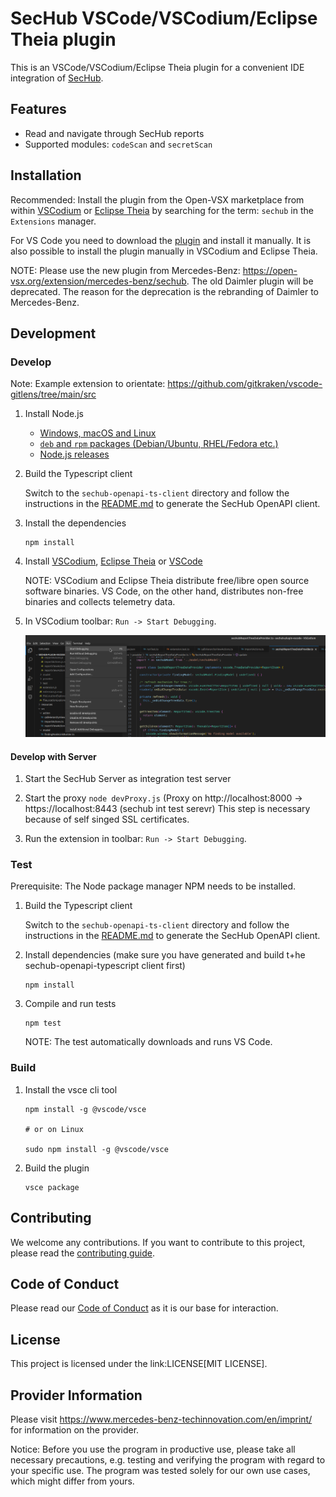 <!--- SPDX-License-Identifier: MIT -->

# SecHub VSCode/VSCodium/Eclipse Theia plugin

This is an VSCode/VSCodium/Eclipse Theia plugin for a convenient IDE integration of [SecHub](https://github.com/mercedes-benz/sechub).

## Features

* Read and navigate through SecHub reports
* Supported modules: `codeScan` and `secretScan`

## Installation

Recommended: Install the plugin from the Open-VSX marketplace from within [VSCodium](https://vscodium.com/) or [Eclipse Theia](https://theia-ide.org/) by searching for the term: `sechub` in the `Extensions` manager.

For VS Code you need to download the [plugin](https://open-vsx.org/extension/mercedes-benz/sechub) and install it manually. It is also possible to install the plugin manually in VSCodium and Eclipse Theia.

NOTE: Please use the new plugin from Mercedes-Benz: <https://open-vsx.org/extension/mercedes-benz/sechub>. The old Daimler plugin will be deprecated. The reason for the deprecation is the rebranding of Daimler to Mercedes-Benz.

## Development

### Develop

Note: Example extension to orientate: https://github.com/gitkraken/vscode-gitlens/tree/main/src 

1. Install Node.js

    * [Windows, macOS and Linux](https://nodejs.org/en/download)
    * [`deb` and `rpm` packages (Debian/Ubuntu, RHEL/Fedora etc.)](https://github.com/nodesource/distributions/tree/master)
    * [Node.js releases](https://nodejs.dev/en/about/releases/)

2. Build the Typescript client

   Switch to the `sechub-openapi-ts-client` directory and follow the instructions in the [README.md](../sechub-openapi-ts-client/README.md) to generate the SecHub OpenAPI client.

3. Install the dependencies

    ~~~
    npm install
    ~~~
   
4. Install [VSCodium](https://vscodium.com/), [Eclipse Theia](https://theia-ide.org/) or [VSCode](https://code.visualstudio.com/)

    NOTE: VSCodium and Eclipse Theia distribute free/libre open source software binaries. VS Code, on the other hand, distributes non-free binaries and collects telemetry data.

5. In VSCodium toolbar: `Run -> Start Debugging`.

    ![image](README/start_debugging.png)

#### Develop with Server

1. Start the SecHub Server as integration test server

2. Start the proxy `node devProxy.js` (Proxy on http://localhost:8000 -> https://localhost:8443 (sechub int test serevr)
    This step is necessary because of self singed SSL certificates.

3. Run the extension in toolbar: `Run -> Start Debugging`.

### Test

Prerequisite: The Node package manager NPM needs to be installed.

1. Build the Typescript client

   Switch to the `sechub-openapi-ts-client` directory and follow the instructions in the [README.md](../sechub-openapi-ts-client/README.md) to generate the SecHub OpenAPI client.

2. Install dependencies (make sure you have generated and build t+he sechub-openapi-typescript client first)

    ~~~
    npm install
    ~~~

3. Compile and run tests

    ~~~
    npm test
    ~~~

    NOTE: The test automatically downloads and runs VS Code.

### Build

1. Install the vsce cli tool

    ~~~
    npm install -g @vscode/vsce

    # or on Linux

    sudo npm install -g @vscode/vsce
    ~~~

2. Build the plugin

    ~~~
    vsce package
    ~~~

## Contributing

We welcome any contributions.
If you want to contribute to this project, please read the [contributing guide](CONTRIBUTING.md).

## Code of Conduct

Please read our [Code of Conduct](https://github.com/mercedes-benz/foss/blob/master/CODE_OF_CONDUCT.md) as it is our base for interaction.

## License

This project is licensed under the link:LICENSE[MIT LICENSE].

## Provider Information

Please visit https://www.mercedes-benz-techinnovation.com/en/imprint/ for information on the provider.

Notice: Before you use the program in productive use, please take all necessary precautions,
e.g. testing and verifying the program with regard to your specific use.
The program was tested solely for our own use cases, which might differ from yours.
